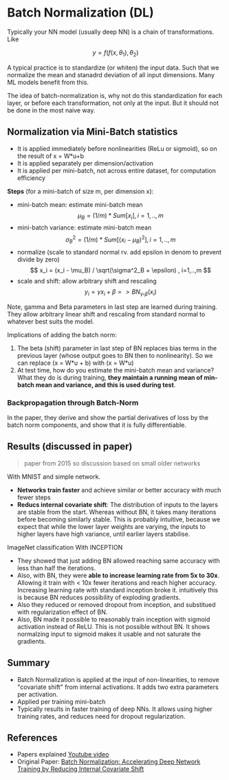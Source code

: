 # Batch Normalization (DL)

Typically your NN model (usually deep NN) is a chain of transformations. Like

$$y = f(f(x, \theta_1), \theta_2)$$

A typical practice is to standardize (or whiten) the input data. Such that we normalize the mean and stanadrd deviation of all input dimensions. Many ML models benefit from this.

The idea of batch-normalization is, why not do this standardization for each layer, or before each transformation, not only at the input. But it should not be done in the most naive way.

## Normalization via Mini-Batch statistics
- It is applied immediately before nonlinearities (ReLu or sigmoid), so on the result of x = W\*u+b
- It is applied separately per dimension/activation
- It is applied per mini-batch, not across entire dataset, for computation efficiency

**Steps** (for a mini-batch of size m, per dimension x):

- mini-batch mean: estimate mini-batch mean
$$ \mu_B = (1/m) * Sum[x_i], i=1,..,m $$
- mini-batch variance: estimate mini-batch mean
$$ \sigma^2_B = (1/m) * Sum[(x_i-\mu_B)^2], i=1,..,m $$
- normalize (scale to standard normal rv. add epsilon in denom to prevent divide by zero)
$$ x_i = (x_i - \mu_B) / \sqrt(\sigma^2_B + \epsilon)  , i=1,..,m $$
- scale and shift: allow arbitrary shift and rescaling
$$ y_i = \gamma x_i + \beta => BN_\gamma,_\beta(x_i) $$

Note, gamma and Beta parameters in last step are learned during training. They allow arbitrary linear shift and rescaling from standard normal to whatever best suits the model.

Implications of adding the batch norm:
1. The beta (shift) parameter in last step of BN replaces bias terms in the previous layer (whose output goes to BN then to nonlinearity). So we can replace (x = W\*u + b) with (x = W\*u)
2. At test time, how do you estimate the mini-batch mean and variance? What they do is during training, **they maintain a running mean of min-batch mean and variance, and this is used during test**.

### Backpropagation through Batch-Norm
In the paper, they derive and show the partial derivatives of loss by the batch norm components, and show that it is fully differentiable.

## Results (discussed in paper)
> paper from 2015 so discussion based on small older networks

With MNIST and simple network.
- **Networks train faster** and achieve similar or better accuracy with much fewer steps
- **Reducs internal covariate shift**: The distribution of inputs to the layers are stable from the start. Whereas without BN, it takes many iterations before becoming similarly stable. This is probably intuitive, because we expect that while the lower layer weights are varying, the inputs to higher layers have high variance, until earlier layers stabilise.

ImageNet classification With INCEPTION
- They showed that just adding BN allowed reaching same accuracy with less than half the iterations.
- Also, with BN, they were **able to increase learning rate from 5x to 30x**. Allowing it train with < 10x fewer iterations and reach higher accuracy. Increasing learning rate with standard inception broke it. intuitively this is because BN reduces possibility of exploding gradients.
- Also they reduced or removed dropout from inception, and substitued with regularization effect of BN.
- Also, BN made it possible to reasonably train inception with sigmoid activation instead of ReLU. This is not possible without BN. It shows normalzing input to sigmoid makes it usable and not saturate the gradients.

## Summary
- Batch Normalization is applied at the input of non-linearities, to remove "covariate shift" from internal activations. It adds two extra parameters per activation.
- Applied per training mini-batch
- Typically results in faster training of deep NNs. It allows using higher training rates, and reduces need for dropout regularization.


## References
- Papers explained [Youtube video](https://www.youtube.com/watch?v=OioFONrSETc)
- Original Paper: [Batch Normalization: Accelerating Deep Network Training by Reducing Internal Covariate Shift](https://arxiv.org/abs/1502.03167)
